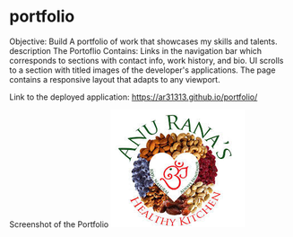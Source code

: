 # portfolio
Objective: Build  A portfolio of work that showcases my skills and talents.
description
The Portoflio Contains:
    Links in the navigation bar which corresponds to sections with contact info, work history, and bio.
    UI scrolls to a section with titled images of the developer's applications.
    The page contains a responsive layout that adapts to any viewport.
    
Link to the deployed application:
https://ar31313.github.io/portfolio/

Screenshot of the Portfolio
![Screenshot of the deployed application](https://github.com/AR31313/portfolio/blob/main/assets/images/logo.jpg)

